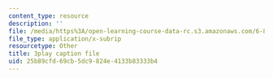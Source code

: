 ```yaml
---
content_type: resource
description: ''
file: /media/https%3A/open-learning-course-data-rc.s3.amazonaws.com/6-851-advanced-data-structures-spring-2012/25b89cfd69cb5dc9824e4133b83333b4_NoOYvZvH_FU.vtt
file_type: application/x-subrip
resourcetype: Other
title: 3play caption file
uid: 25b89cfd-69cb-5dc9-824e-4133b83333b4
---
```

